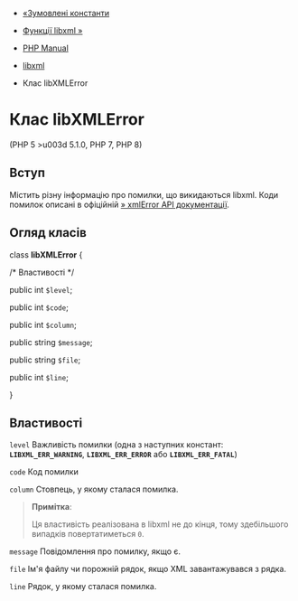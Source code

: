 - [«Зумовлені константи](libxml.constants.md)
- [Функції libxml »](ref.libxml.md)

- [PHP Manual](index.md)
- [libxml](book.libxml.md)
- Клас libXMLError

# Клас libXMLError

(PHP 5 \>u003d 5.1.0, PHP 7, PHP 8)

## Вступ

Містить різну інформацію про помилки, що викидаються libxml. Коди
помилок описані в офіційній [» xmlError API документації](http://www.xmlsoft.org/html/libxml-xmlerror.md).

## Огляд класів

class **libXMLError** {

/\* Властивості \*/

public int `$level`;

public int `$code`;

public int `$column`;

public string `$message`;

public string `$file`;

public int `$line`;

}

## Властивості

`level`
Важливість помилки (одна з наступних констант: **`LIBXML_ERR_WARNING`**,
**`LIBXML_ERR_ERROR`** або **`LIBXML_ERR_FATAL`**)

`code`
Код помилки

`column`
Стовпець, у якому сталася помилка.

> **Примітка**:
>
> Ця властивість реалізована в libxml не до кінця, тому здебільшого
> випадків повертатиметься `0`.

`message`
Повідомлення про помилку, якщо є.

`file`
Ім'я файлу чи порожній рядок, якщо XML завантажувався з рядка.

`line`
Рядок, у якому сталася помилка.

